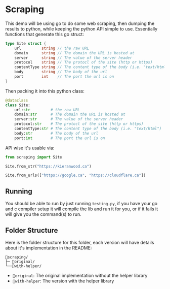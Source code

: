 # Scraping

This demo will be using go to do some web scraping, then dumping the results to python, while keeping the python API simple to use. Essentially functions that generate this go struct:

```go
type Site struct {
	url         string // the raw URL
	domain      string // The domain the URL is hosted at
	server      string // The value of the server header
	protocol    string // The protocl of the site (http or https)
	contentType string // The content type of the body (i.e. "text/html")
	body        string // The body of the url
	port        int    // The port the url is on
}
```

Then packing it into this python class:

```python
@dataclass
class Site:
    url:str         # the raw URL
    domain:str      # The domain the URL is hosted at
    server:str      # The value of the server header
    protocol:str    # The protocl of the site (http or https)
    contentType:str # The content type of the body (i.e. "text/html")
    body:str        # The body of the url
    port:int        # The port the url is on
```

API wise it's usable via:

```python
from scraping import Site

Site.from_str("https://kieranwood.ca")

Site.from_urls(["https://google.ca", "https://cloudflare.ca"])
```

## Running

You should be able to run by just running `testing.py`, if you have your go and c compiler setup it will compile the lib and run it for you, or if it fails it will give you the command(s) to run.

## Folder Structure

Here is the folder structure for this folder, each version will have details about it's implementation in the README:

```
📂scraping/
├─ 📂original/
└──📂with-helper/
```


- `📂original`: The original implementation without the helper library
- `📂with-helper`: The version with the helper library
